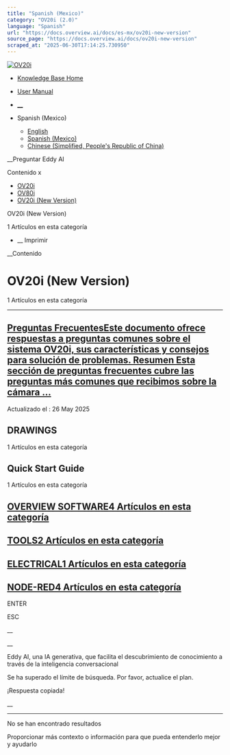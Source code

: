 ```yaml
---
title: "Spanish (Mexico)"
category: "OV20i (2.0)"
language: "Spanish"
url: "https://docs.overview.ai/docs/es-mx/ov20i-new-version"
source_page: "https://docs.overview.ai/docs/ov20i-new-version"
scraped_at: "2025-06-30T17:14:25.730950"
---
```


[ ![OV20i](https://cdn.document360.io/logo/863daf20-40fe-49e9-9c91-e3c6cfba55d1/2e22ebf07a24460d8065cff0cb46d3d4-OverviewLogo.png) ](https://www.overview.ai)

  * [Knowledge Base Home](https://docs.overview.ai)
  * [User Manual](https://docs.overview.ai/docs)



  * [ __](/v1/es-mx)
  * Spanish \(Mexico\)

    * [ English ](/docs/en/ov20i-new-version "en")
    * [ Spanish \(Mexico\) ](/docs/es-mx/ov20i-new-version "es-mx")
    * [ Chinese \(Simplified, People's Republic of China\) ](/docs/zh-cn/ov20i-new-version "zh-cn")




__Preguntar Eddy AI

Contenido x

  * [ OV20i  ](primeros-pasos)
  * [ OV80i  ](start-here-1)
  * [ OV20i \(New Version\)  ](faq)



OV20i \(New Version\)

1 Artículos  en esta categoría




  *  __ Imprimir




 __Contenido

# OV20i \(New Version\)

1 Artículos  en esta categoría

* * *

## [Preguntas FrecuentesEste documento ofrece respuestas a preguntas comunes sobre el sistema OV20i, sus características y consejos para solución de problemas. Resumen Esta sección de preguntas frecuentes cubre las preguntas más comunes que recibimos sobre la cámara ...](/docs/es-mx/faq)

Actualizado el : 26 May 2025

## DRAWINGS

1 Artículos  en esta categoría 

## Quick Start Guide

1 Artículos  en esta categoría 

## [OVERVIEW SOFTWARE4 Artículos  en esta categoría ](/docs/es-mx/overview-software)

## [TOOLS2 Artículos  en esta categoría ](/docs/es-mx/tools)

## [ELECTRICAL1 Artículos  en esta categoría ](/docs/es-mx/electrical)

## [NODE-RED4 Artículos  en esta categoría ](/docs/es-mx/node-red)

ENTER

ESC

 __

__

Eddy AI, una IA generativa, que facilita el descubrimiento de conocimiento a través de la inteligencia conversacional

Se ha superado el límite de búsqueda. Por favor, actualice el plan.

¡Respuesta copiada\!

__

__ __

No se han encontrado resultados

Proporcionar más contexto o información para que pueda entenderlo mejor y ayudarlo
